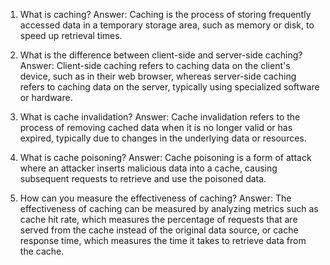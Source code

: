 1. What is caching?
Answer: Caching is the process of storing frequently accessed data in a temporary storage area, such as memory or disk, to speed up retrieval times.

2. What is the difference between client-side and server-side caching?
Answer: Client-side caching refers to caching data on the client's device, such as in their web browser, whereas server-side caching refers to caching data on the server, typically using specialized software or hardware.

3. What is cache invalidation?
Answer: Cache invalidation refers to the process of removing cached data when it is no longer valid or has expired, typically due to changes in the underlying data or resources.

4. What is cache poisoning?
Answer: Cache poisoning is a form of attack where an attacker inserts malicious data into a cache, causing subsequent requests to retrieve and use the poisoned data.

5. How can you measure the effectiveness of caching?
Answer: The effectiveness of caching can be measured by analyzing metrics such as cache hit rate, which measures the percentage of requests that are served from the cache instead of the original data source, or cache response time, which measures the time it takes to retrieve data from the cache.